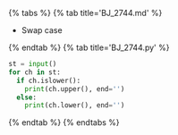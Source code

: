 {% tabs %}
{% tab title='BJ_2744.md' %}

* Swap case

{% endtab %}
{% tab title='BJ_2744.py' %}

```py
st = input()
for ch in st:
  if ch.islower():
    print(ch.upper(), end='')
  else:
    print(ch.lower(), end='')
````

{% endtab %}
{% endtabs %}